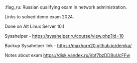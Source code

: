 :flag_ru: Russian qualifying exam in network administration.

Links to solved demo exam 2024.

Done on Alt Linux Server 10.1

Sysahelper - https://sysahelper.ru/course/view.php?id=10

Backup Sysahelper link - https://maxhorn20.github.io/demka/

Notes about exam https://disk.yandex.ru/i/bf7bzDD8uUcFFw
